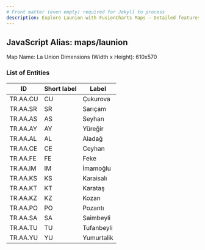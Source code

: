 ```yaml
---
# Front matter (even empty) required for Jekyll to process
description: Explore Launion with FusionCharts Maps – Detailed features for seamless integration. Try now & enhance your data visualization today! 
---
```


## JavaScript Alias: maps/launion

Map Name: La Union
Dimensions (Width x Height): 610x570





### List of Entities

ID | Short label | Label
---|---|---|
TR.AA.CU | CU | Çukurova
TR.AA.SR | SR | Sarıçam
TR.AA.AS | AS | Seyhan
TR.AA.AY | AY | Yüreğir
TR.AA.AL | AL | Aladağ
TR.AA.CE | CE | Ceyhan
TR.AA.FE | FE | Feke
TR.AA.IM | IM | İmamoğlu
TR.AA.KS | KS | Karaisalı
TR.AA.KT | KT | Karataş
TR.AA.KZ | KZ | Kozan
TR.AA.PO | PO | Pozantı
TR.AA.SA | SA | Saimbeyli
TR.AA.TU | TU | Tufanbeyli
TR.AA.YU | YU | Yumurtalik
